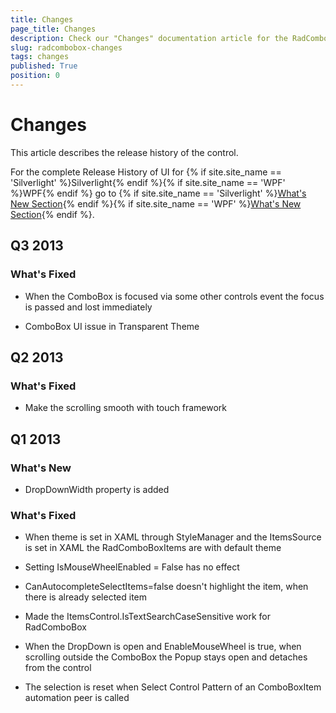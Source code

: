 ```yaml
---
title: Changes
page_title: Changes
description: Check our "Changes" documentation article for the RadComboBox WPF control.
slug: radcombobox-changes
tags: changes
published: True
position: 0
---
```


# Changes

This article describes the release history of the control.

For the complete Release History of UI for {% if site.site_name == 'Silverlight' %}Silverlight{% endif %}{% if site.site_name == 'WPF' %}WPF{% endif %} go to {% if site.site_name == 'Silverlight' %}[What's New Section](http://www.telerik.com/products/silverlight/whats-new.aspx){% endif %}{% if site.site_name == 'WPF' %}[What's New Section](http://www.telerik.com/products/wpf/whats-new.aspx){% endif %}.

## Q3 2013

### What's Fixed

* When the ComboBox is focused via some other controls event the focus is passed and lost immediately

* ComboBox UI issue in Transparent Theme

## Q2 2013

### What's Fixed

* Make the scrolling smooth with touch framework

## Q1 2013

### What's New

* DropDownWidth property is added

### What's Fixed

* When theme is set in XAML through StyleManager and the ItemsSource is set in XAML the RadComboBoxItems are with default theme 

* Setting IsMouseWheelEnabled = False has no effect

* CanAutocompleteSelectItems=false doesn't highlight the item, when there is already selected item

* Made the ItemsControl.IsTextSearchCaseSensitive work for RadComboBox

* When the DropDown is open and EnableMouseWheel is true, when scrolling outside the ComboBox the Popup stays open and detaches from the control

* The selection is reset when Select Control Pattern of an ComboBoxItem automation peer is called
